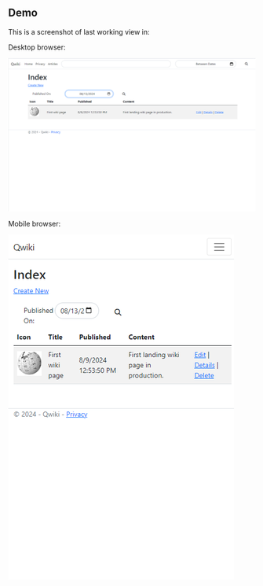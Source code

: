 ## Demo

This is a screenshot of last working view in:

Desktop browser:

![desktop screenshot](/Qwiki/wwwroot/images/desktop.PNG)

Mobile browser:

![desktop screenshot](/Qwiki/wwwroot/images/mobile.PNG)


